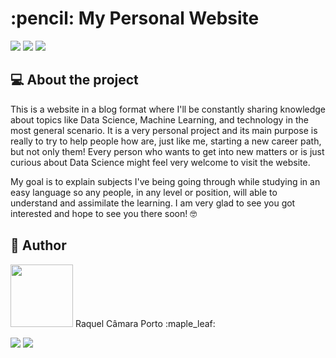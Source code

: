 <h1 align="left">:pencil: My Personal Website</h1>
<p align="left"><a href="https://github.com/quelcamara/my-personal-website"><img src="https://img.shields.io/badge/Languages-2-pink"></a> <a href="https://github.com/quelcamara/my-personal-website/commits/master"><img src="https://img.shields.io/badge/Last%20Commit-April-red"></a> <a href="https://github.com/quelcamara/my-personal-website"><img src="https://img.shields.io/badge/Project%20Status-Under Construction-lightblue"></a></p>

## :computer: About the project
This is a website in a blog format  where I'll be constantly sharing knowledge about topics like Data Science, Machine Learning, and technology in the most general scenario. It is a very personal project and its main purpose is really to try to help people how are, just like me, starting a new career path, but not only them! Every person who wants to get into new matters or is just curious about Data Science might feel very welcome to visit the website.

My goal is to explain subjects I've being going through while studying in an easy language so any people, in any level or position, will able to understand and assimilate the learning. I am very glad to see you got interested and hope to see you there soon! 🤓

## :superhero: Author
<img src="https://avatars3.githubusercontent.com/u/73648823?s=460&u=81cc56a7c802bd21b265dfb0dadadccce01ec987&v=4" height="100" width="100">
Raquel Câmara Porto :maple_leaf:

<a href="https://www.linkedin.com/in/raquel-camara/"><img src="https://img.shields.io/badge/-Raquel-%230077B5?style=flat-square&logo=linkedin&logoColor=white"></a> <a href="mailto:raquelc.porto@outlook.com"><img src="https://img.shields.io/badge/-raquelc.porto@outlook.com-%230078D4?style=flat-square&logo=microsoft-outlook&logoColor=white"></a>
